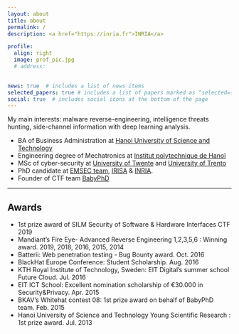 ```yaml
---
layout: about
title: about
permalink: /
description: <a href="https://inria.fr">INRIA</a>

profile:
  align: right
  image: prof_pic.jpg
  # address:
    

news: true  # includes a list of news items
selected_papers: true # includes a list of papers marked as "selected={true}"
social: true  # includes social icons at the bottom of the page
---
```

My main interests: malware reverse-engineering, intelligence threats hunting, side-channel information with deep learning analysis.

- BA of Business Administration at <a href="https://www.hust.edu.vn/">Hanoi University of Science and Technology</a>
- Engineering degree of Mechatronics at <a href="https://www.hust.edu.vn/">Institut polytechnique de Hanoï</a>
- MSc of cyber-security at <a href="https://www.utwente.nl/">University of Twente</a> and <a href="https://www.unitn.it/">University of Trento</a>
- PhD candidate at <a href = "https://www.irisa.fr/emsec/">EMSEC team</a>, <a href="https://irisa.fr">IRISA</a> & <a href="https://inria.fr">INRIA</a>.
- Founder of CTF team <a href="https://babyphd.net">BabyPhD</a>

---
## Awards

- 1st prize award of SILM Security of Software & Hardware Interfaces CTF 2019
- Mandiant’s Fire Eye- Advanced Reverse Engineering 1,2,3,5,6 : Winning award. 2019, 2018, 2016, 2015, 2014
- Batterii: Web penetration testing - Bug Bounty award. Oct. 2016
- BlackHat Europe Conference: Student Scholarship. Aug. 2016
- KTH Royal Institute of Technology, Sweden: EIT Digital’s summer school Future Cloud. Jul. 2016
- EIT ICT School: Excellent nomination scholarship of €30.000 in Security&Privacy. Apr. 2015
- BKAV’s Whitehat contest 08: 1st prize award on behalf of BabyPhD team. Feb. 2015
- Hanoi University of Science and Technology Young Scientific Research : 1st prize award. Jul. 2013

<!---
[//]: <> (Write your biography here. Tell the world about yourself. Link to your favorite [subreddit](http://reddit.com){:target="\_blank"}. You can put a picture in, too. The code is already in, just name your picture `prof_pic.jpg` and put it in the `img/` folder.

Put your address / P.O. box / other info right below your picture. You can also disable any these elements by editing `profile` property of the YAML header of your `_pages/about.md`. Edit `_bibliography/papers.bib` and Jekyll will render your [publications page](/al-folio/publications/) automatically.

Link to your social media connections, too. This theme is set up to use [Font Awesome icons](http://fortawesome.github.io/Font-Awesome/){:target="\_blank"} and [Academicons](https://jpswalsh.github.io/academicons/){:target="\_blank"}, like the ones below. Add your Facebook, Twitter, LinkedIn, Google Scholar, or just disable all of them.
)
-->